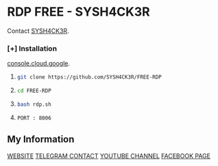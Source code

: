# RDP FREE - SYSH4CK3R


Contact [SYSH4CK3R](https://t.me/SysH4ck3r).
### [+] Installation

[console.cloud.google](https://console.cloud.google.com/).
1. ```bash
   git clone https://github.com/SYSH4CK3R/FREE-RDP
   ```
2. ```bash
   cd FREE-RDP
   ```
3. ```bash
   bash rdp.sh
   ```
4. ```bash
   PORT : 8006
   ```


## My Information

[WEBSITE](http://www.sysh4ck3r.giize.com/)
[TELEGRAM CONTACT](https://t.me/SysH4ck3r)
[YOUTUBE CHANNEL](https://www.youtube.com/@SYSH4CK3R)
[FACEBOOK PAGE](https://www.facebook.com/SYSH4CK3R/)

